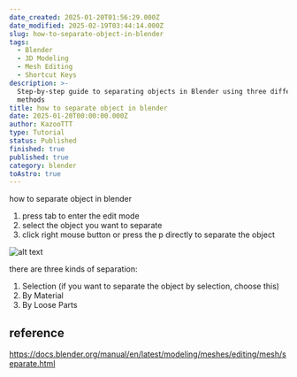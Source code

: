 ```yaml
---
date_created: 2025-01-20T01:56:29.000Z
date_modified: 2025-02-19T03:44:14.000Z
slug: how-to-separate-object-in-blender
tags:
  - Blender
  - 3D Modeling
  - Mesh Editing
  - Shortcut Keys
description: >-
  Step-by-step guide to separating objects in Blender using three different
  methods
title: how to separate object in blender
date: 2025-01-20T00:00:00.000Z
author: KazooTTT
type: Tutorial
status: Published
finished: true
published: true
category: blender
toAstro: true
---
```


how to separate object in blender

1. press tab to enter the edit mode
2. select the object you want to separate
3. click right mouse button or press the p directly to separate the object

![alt text](<https://pictures.kazoottt.top/2025/01/20250120-302a1f29e54896d6be02c74a2afadfa7.png>)

there are three kinds of separation:

1. Selection (if you want to separate the object by selection, choose this)
2. By Material
3. By Loose Parts

## reference

<https://docs.blender.org/manual/en/latest/modeling/meshes/editing/mesh/separate.html>
